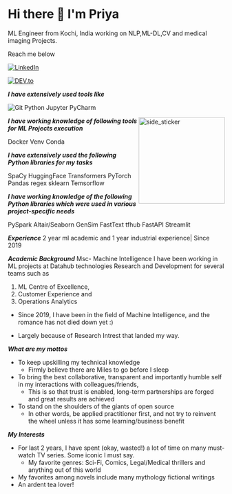 # Hi there 👋 I'm Priya 



 ML Engineer from Kochi, India working on NLP,ML-DL,CV and medical imaging Projects.

Reach me below

<a href="https://www.linkedin.com/in/priya-k-p-991a05190/" target="_blank"><img src="https://img.shields.io/badge/LinkedIn-%230077B5.svg?&style=flat-square&logo=linkedin&logoColor=white" alt="LinkedIn"></a> 
<!-- <a target="_blank" href="mailto:priya.mi19@iiitmk.ac.in"
><img src="https://img.shields.io/badge/-Gmail-D14836?style=for-the-badge&logo=Gmail&logoColor=white"></img></a>&emsp -->
<a href="https://dev.to/priyakprakash" target="_blank"><img src="https://img.shields.io/badge/DEV-%230A0A0A.svg?&style=flat-square&logo=DEV.to&logoColor=white" alt="DEV.to"></a>

***I have extensively used tools like***

![Git](https://img.shields.io/badge/-Git-000000?style=flat&logo=git&logoColor=F05032)
Python Jupyter PyCharm

  <img align="right" width=200px height=200px alt="side_sticker" src="https://media.giphy.com/media/TEnXkcsHrP4YedChhA/giphy.gif" />

***I have working knowledge of following tools for ML Projects execution***

Docker Venv Conda

***I have extensively used the following Python libraries for my tasks***

SpaCy HuggingFace Transformers PyTorch Pandas regex sklearn Temsorflow 

***I have working knowledge of the following Python libraries which were used in various project-specific needs***

PySpark Altair/Seaborn GenSim FastText tfhub FastAPI Streamlit

***Experience***  2 year ml academic and 1 year industrial experience| Since 2019

***Academic Background*** Msc- Machine Intelligence 
    I have been working in  ML projects at Datahub technologies Research and Development for several teams such as
  1. ML Centre of Excellence,
  2. Customer Experience and
  3. Operations Analytics
     
  * Since 2019, I have been in the field of Machine Intelligence, and the romance has not died down yet :)
  
  * Largely because of Research Intrest that landed my way.

***What are my mottos***

  * To keep upskilling my technical knowledge
    * Firmly believe there are Miles to go before I sleep
  * To bring the best collaborative, transparent and importantly humble self in my interactions with colleagues/friends,
    * This is so that trust is enabled, long-term partnerships are forged and great results are achieved
* To stand on the shoulders of the giants of open source
    * In other words, be applied practitioner first, and not try to reinvent the wheel unless it has some learning/business benefit
          
***My Interests***
* For last 2 years, I have spent (okay, wasted!) a lot of time on many must-watch TV series. Some iconic I must say.
   * My favorite genres: Sci-Fi, Comics, Legal/Medical thrillers and anything out of this world
* My favorites among novels include many mythology fictional writings
* An ardent tea lover!
